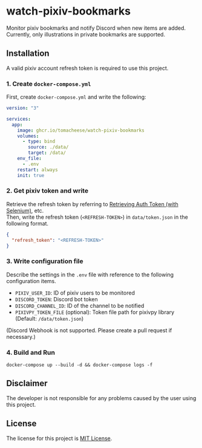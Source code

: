 # watch-pixiv-bookmarks

Monitor pixiv bookmarks and notify Discord when new items are added.  
Currently, only illustrations in private bookmarks are supported.

## Installation

A valid pixiv account refresh token is required to use this project.

### 1. Create `docker-compose.yml`

First, create `docker-compose.yml` and write the following:

```yaml
version: "3"

services:
  app:
    image: ghcr.io/tomacheese/watch-pixiv-bookmarks
    volumes:
      - type: bind
        source: ./data/
        target: /data/
    env_file:
      - .env
    restart: always
    init: true
```

### 2. Get pixiv token and write

Retrieve the refresh token by referring to [Retrieving Auth Token (with Selenium)](https://gist.github.com/upbit/6edda27cb1644e94183291109b8a5fde), etc.  
Then, write the refresh token (`<REFRESH-TOKEN>`) in `data/token.json` in the following format.

```json
{
  "refresh_token": "<REFRESH-TOKEN>"
}
```

### 3. Write configuration file

Describe the settings in the `.env` file with reference to the following configuration items.

- `PIXIV_USER_ID`: ID of pixiv users to be monitored
- `DISCORD_TOKEN`: Discord bot token
- `DISCORD_CHANNEL_ID`: ID of the channel to be notified
- `PIXIVPY_TOKEN_FILE` (optional): Token file path for pixivpy library (Default: `/data/token.json`)

(Discord Webhook is not supported. Please create a pull request if necessary.)

### 4. Build and Run

```shell
docker-compose up --build -d && docker-compose logs -f
```

## Disclaimer

The developer is not responsible for any problems caused by the user using this project.

## License

The license for this project is [MIT License](LICENSE).
